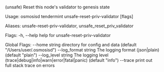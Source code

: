(unsafe) Reset this node's validator to genesis state

Usage:
  osmosisd tendermint unsafe-reset-priv-validator [flags]

Aliases:
  unsafe-reset-priv-validator, unsafe_reset_priv_validator

Flags:
  -h, --help   help for unsafe-reset-priv-validator

Global Flags:
      --home string         directory for config and data (default "/Users/user/.osmosisd")
      --log_format string   The logging format (json|plain) (default "plain")
      --log_level string    The logging level (trace|debug|info|warn|error|fatal|panic) (default "info")
      --trace               print out full stack trace on errors
